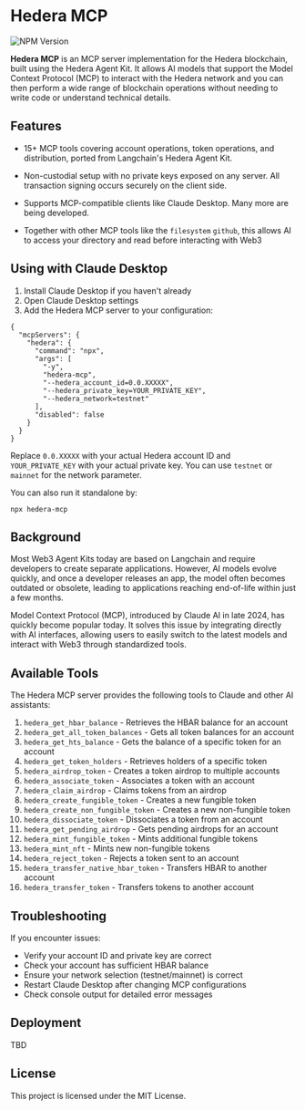 # Hedera MCP

![NPM Version](https://img.shields.io/npm/v/hedera-mcp)

**Hedera MCP** is an MCP server implementation for the Hedera blockchain, built using the Hedera Agent Kit. It allows AI models that support the Model Context Protocol (MCP) to interact with the Hedera network and you can then perform a wide range of blockchain operations without needing to write code or understand technical details.

## Features
- 15+ MCP tools covering account operations, token operations, and distribution, ported from Langchain's Hedera Agent Kit.

- Non-custodial setup with no private keys exposed on any server. All transaction signing occurs securely on the client side.

- Supports MCP-compatible clients like Claude Desktop. Many more are being developed.

- Together with other MCP tools like the `filesystem` `github`, this allows AI to access your directory and read before interacting with Web3

## Using with Claude Desktop

1. Install Claude Desktop if you haven't already
2. Open Claude Desktop settings
3. Add the Hedera MCP server to your configuration:

```
{
  "mcpServers": {
    "hedera": {
      "command": "npx",
      "args": [
        "-y",
        "hedera-mcp",
        "--hedera_account_id=0.0.XXXXX",
        "--hedera_private_key=YOUR_PRIVATE_KEY",
        "--hedera_network=testnet"
      ],
      "disabled": false
    }
  }
}
```

Replace `0.0.XXXXX` with your actual Hedera account ID and `YOUR_PRIVATE_KEY` with your actual private key. You can use `testnet` or `mainnet` for the network parameter.

You can also run it standalone by:
```
npx hedera-mcp
```

## Background

Most Web3 Agent Kits today are based on Langchain and require developers to create separate applications. However, AI models evolve quickly, and once a developer releases an app, the model often becomes outdated or obsolete, leading to applications reaching end-of-life within just a few months.

Model Context Protocol (MCP), introduced by Claude AI in late 2024, has quickly become popular today. It solves this issue by integrating directly with AI interfaces, allowing users to easily switch to the latest models and interact with Web3 through standardized tools.

## Available Tools

The Hedera MCP server provides the following tools to Claude and other AI assistants:

1. `hedera_get_hbar_balance` - Retrieves the HBAR balance for an account
2. `hedera_get_all_token_balances` - Gets all token balances for an account
3. `hedera_get_hts_balance` - Gets the balance of a specific token for an account
4. `hedera_get_token_holders` - Retrieves holders of a specific token
5. `hedera_airdrop_token` - Creates a token airdrop to multiple accounts
6. `hedera_associate_token` - Associates a token with an account
7. `hedera_claim_airdrop` - Claims tokens from an airdrop
8. `hedera_create_fungible_token` - Creates a new fungible token
9. `hedera_create_non_fungible_token` - Creates a new non-fungible token
10. `hedera_dissociate_token` - Dissociates a token from an account
11. `hedera_get_pending_airdrop` - Gets pending airdrops for an account
12. `hedera_mint_fungible_token` - Mints additional fungible tokens
13. `hedera_mint_nft` - Mints new non-fungible tokens
14. `hedera_reject_token` - Rejects a token sent to an account
15. `hedera_transfer_native_hbar_token` - Transfers HBAR to another account
16. `hedera_transfer_token` - Transfers tokens to another account

## Troubleshooting
If you encounter issues:

- Verify your account ID and private key are correct
- Check your account has sufficient HBAR balance
- Ensure your network selection (testnet/mainnet) is correct
- Restart Claude Desktop after changing MCP configurations
- Check console output for detailed error messages

## Deployment

TBD

## License
This project is licensed under the MIT License.


